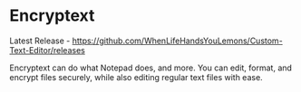# Encryptext

Latest Release - https://github.com/WhenLifeHandsYouLemons/Custom-Text-Editor/releases

Encryptext can do what Notepad does, and more. You can edit, format, and encrypt files securely, while also editing regular text files with ease.
